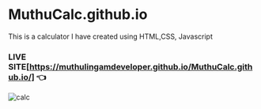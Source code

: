 # MuthuCalc.github.io
This is a calculator I have created using HTML,CSS, Javascript


### LIVE SITE[https://muthulingamdeveloper.github.io/MuthuCalc.github.io/]  👈


![calc](https://user-images.githubusercontent.com/71803443/132716065-894c76c5-dee1-4b55-8f61-228ae33257c0.png)

